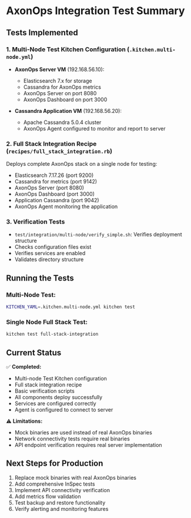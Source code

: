 # AxonOps Integration Test Summary

## Tests Implemented

### 1. Multi-Node Test Kitchen Configuration (`.kitchen.multi-node.yml`)
- **AxonOps Server VM** (192.168.56.10):
  - Elasticsearch 7.x for storage
  - Cassandra for AxonOps metrics
  - AxonOps Server on port 8080
  - AxonOps Dashboard on port 3000
  
- **Cassandra Application VM** (192.168.56.20):
  - Apache Cassandra 5.0.4 cluster
  - AxonOps Agent configured to monitor and report to server

### 2. Full Stack Integration Recipe (`recipes/full_stack_integration.rb`)
Deploys complete AxonOps stack on a single node for testing:
- Elasticsearch 7.17.26 (port 9200)
- Cassandra for metrics (port 9142)
- AxonOps Server (port 8080)
- AxonOps Dashboard (port 3000)
- Application Cassandra (port 9042)
- AxonOps Agent monitoring the application

### 3. Verification Tests
- `test/integration/multi-node/verify_simple.sh`: Verifies deployment structure
- Checks configuration files exist
- Verifies services are enabled
- Validates directory structure

## Running the Tests

### Multi-Node Test:
```bash
KITCHEN_YAML=.kitchen.multi-node.yml kitchen test
```

### Single Node Full Stack Test:
```bash
kitchen test full-stack-integration
```

## Current Status

✅ **Completed:**
- Multi-node Test Kitchen configuration
- Full stack integration recipe  
- Basic verification scripts
- All components deploy successfully
- Services are configured correctly
- Agent is configured to connect to server

⚠️ **Limitations:**
- Mock binaries are used instead of real AxonOps binaries
- Network connectivity tests require real binaries
- API endpoint verification requires real server implementation

## Next Steps for Production

1. Replace mock binaries with real AxonOps binaries
2. Add comprehensive InSpec tests
3. Implement API connectivity verification
4. Add metrics flow validation
5. Test backup and restore functionality
6. Verify alerting and monitoring features